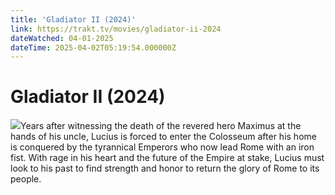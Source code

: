 ```yaml
---
title: 'Gladiator II (2024)' 
link: https://trakt.tv/movies/gladiator-ii-2024
dateWatched: 04-01-2025
dateTime: 2025-04-02T05:19:54.000000Z
---
```

# Gladiator II (2024)

![](https://walter-r2.trakt.tv/images/movies/000/409/281/fanarts/thumb/b2c7625af2.jpg)Years after witnessing the death of the revered hero Maximus at the hands of his uncle, Lucius is forced to enter the Colosseum after his home is conquered by the tyrannical Emperors who now lead Rome with an iron fist. With rage in his heart and the future of the Empire at stake, Lucius must look to his past to find strength and honor to return the glory of Rome to its people.